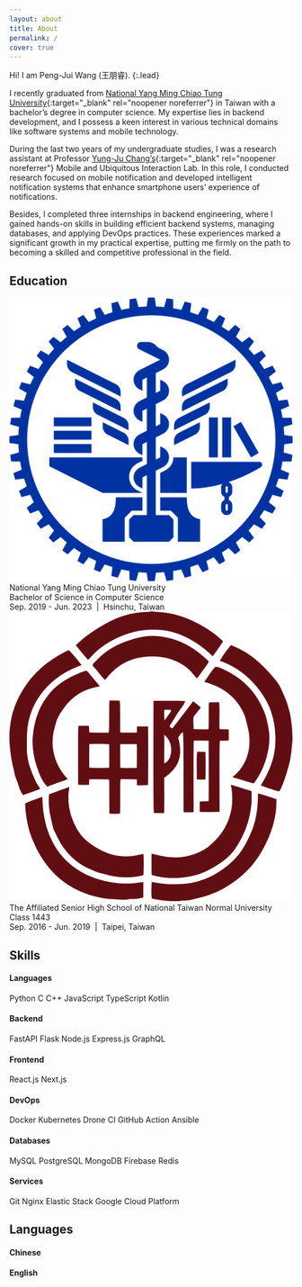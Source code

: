 ```yaml
---
layout: about
title: About
permalink: /
cover: true
---
```


Hi! I am Peng-Jui Wang (王朋睿).
{:.lead}

I recently graduated from [National Yang Ming Chiao Tung University](https://www.nycu.edu.tw){:target="_blank" rel="noopener noreferrer"} in Taiwan with a bachelor’s degree in computer science. My expertise lies in backend development, and I possess a keen interest in various technical domains like software systems and mobile technology.

During the last two years of my undergraduate studies, I was a research assistant at Professor [Yung-Ju Chang’s](https://www.armuro.info){:target="_blank" rel="noopener noreferrer"} Mobile and Ubiquitous Interaction Lab. In this role, I conducted research focused on mobile notification and developed intelligent notification systems that enhance smartphone users’ experience of notifications. 

Besides, I completed three internships in backend engineering, where I gained hands-on skills in building efficient backend systems, managing databases, and applying DevOps practices. These experiences marked a significant growth in my practical expertise, putting me firmly on the path to becoming a skilled and competitive professional in the field.


## <i class="fas fa-graduation-cap"></i> Education

<div class="education-container">
  <div class="education-item">
    <img src="/assets/img/nycu_logo.png" alt="NYCU"/>
    <div class="education-details">
      <div class="education-name">National Yang Ming Chiao Tung University</div>
      <div class="education-degree">Bachelor of Science in Computer Science</div>
      <div class="education-time">Sep. 2019 - Jun. 2023 &nbsp;|&nbsp; Hsinchu, Taiwan</div>
    </div>
  </div>
  <div class="education-item">
    <img src="/assets/img/hsnu_logo.png" alt="HSNU"/>
    <div class="education-details">
      <div class="education-name">The Affiliated Senior High School of National Taiwan Normal University</div>
      <div class="education-degree">Class 1443</div>
      <div class="education-time">Sep. 2016 - Jun. 2019 &nbsp;|&nbsp; Taipei, Taiwan</div>
    </div>
  </div>
</div>


## <i class="fa-solid fa-gear"></i> Skills

<div class="skills-container">
  <div class="skills-column">
    <div class="languages-container">
      <h4 class="language-name">Languages</h4>
    </div>
    <div class="tags-container">
      <span class="tag">Python</span>
      <span class="tag">C</span>
      <span class="tag">C++</span>
      <span class="tag">JavaScript</span>
      <span class="tag">TypeScript</span>
      <span class="tag">Kotlin</span>
    </div>
    <div class="languages-container">
      <h4 class="language-name">Backend</h4>
    </div>
    <div class="tags-container">
      <span class="tag">FastAPI</span>
      <span class="tag">Flask</span>
      <span class="tag">Node.js</span>
      <span class="tag">Express.js</span>
      <span class="tag">GraphQL</span>
    </div>
    <div class="languages-container">
      <h4 class="language-name">Frontend</h4>
    </div>
    <div class="tags-container">
      <span class="tag">React.js</span>
      <span class="tag">Next.js</span>
    </div>
  </div>
  <div class="skills-column">
    <div class="languages-container">
      <h4 class="language-name">DevOps</h4>
    </div>
    <div class="tags-container">
      <span class="tag">Docker</span>
      <span class="tag">Kubernetes</span>
      <span class="tag">Drone CI</span>
      <span class="tag">GitHub Action</span>
      <span class="tag">Ansible</span>
    </div>
    <div class="languages-container">
      <h4 class="language-name">Databases</h4>
    </div>
    <div class="tags-container">
      <span class="tag">MySQL</span>
      <span class="tag">PostgreSQL</span>
      <span class="tag">MongoDB</span>
      <span class="tag">Firebase</span>
      <span class="tag">Redis</span>
    </div>
    <div class="languages-container">
      <h4 class="language-name">Services</h4>
    </div>
    <div class="tags-container">
      <span class="tag">Git</span>
      <span class="tag">Nginx</span>
      <span class="tag">Elastic Stack</span>
      <span class="tag">Google Cloud Platform</span>
    </div>
  </div>
</div>


## <i class="fa-solid fa-earth-americas"></i> Languages

<div class="languages-container">
  <h4 class="language-name">Chinese</h4>
  <i class="icon-star-full"></i> 
  <i class="icon-star-full"></i> 
  <i class="icon-star-full"></i> 
  <i class="icon-star-full"></i> 
  <i class="icon-star-full"></i>
</div>

<div class="languages-container">
  <h4 class="language-name">English</h4>
  <i class="icon-star-full"></i> 
  <i class="icon-star-full"></i> 
  <i class="icon-star-full"></i> 
  <i class="icon-star-half"></i> 
  <i class="icon-star-empty"></i>
</div>
